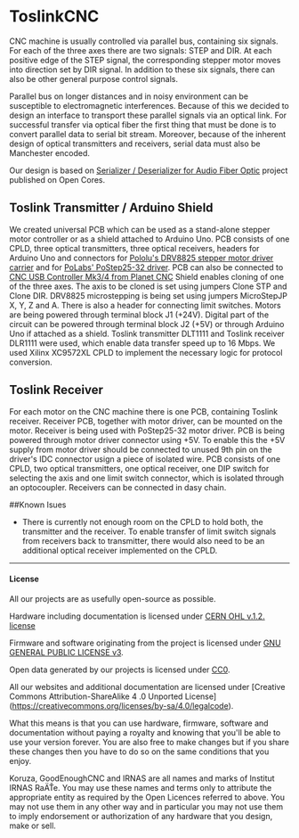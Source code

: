 # ToslinkCNC

CNC machine is usually controlled via parallel bus, containing six signals. For each of the three axes there are two signals: STEP and DIR. At each positive edge of the STEP signal, the corresponding stepper motor moves into direction set by DIR signal. In addition to these six signals, there can also be other general purpose control signals.

Parallel bus on longer distances and in noisy environment can be susceptible to electromagnetic interferences. Because of this we decided to design an interface to transport these parallel signals via an optical link. For successful transfer via optical fiber the first thing that must be done is to convert parallel data to serial bit stream. Moreover, because of the inherent design of optical transmitters and receivers, serial data must also be Manchester encoded.

Our design is based on [Serializer / Deserializer for Audio Fiber Optic](http://opencores.org/project,parallel_io_through_fiber) project published on Open Cores. 

## Toslink Transmitter / Arduino Shield

We created universal PCB which can be used as a stand-alone stepper motor controller or as a shield attached to Arduino Uno. PCB consists of one CPLD, three optical transmitters, three optical receivers, headers for Arduino Uno and connectors for [Pololu's DRV8825 stepper motor driver carrier](https://www.pololu.com/product/2133) and for [PoLabs' PoStep25-32 driver](http://www.poscope.com/PoStep25-32). PCB can also be connected to [CNC USB Controller Mk3/4 from Planet CNC](http://www.planet-cnc.com/index.php?page=hardware) Shield enables cloning of one of the three axes. The axis to be cloned is set using jumpers Clone STP and Clone DIR. DRV8825 microstepping is being set using jumpers MicroStepJP X, Y, Z and A. There is also a header for connecting limit switches. Motors are being powered through terminal block J1 (+24V). Digital part of the circuit can be powered through terminal block J2 (+5V) or through Arduino Uno if attached as a shield. Toslink transmitter DLT1111 and Toslink receiver DLR1111 were used, which enable data transfer speed up to 16 Mbps. We used Xilinx XC9572XL CPLD to implement the necessary logic for protocol conversion.

## Toslink Receiver

For each motor on the CNC machine there is one PCB, containing Toslink receiver. Receiver PCB, together with motor driver, can be mounted on the motor. Receiver is being used with PoStep25-32 motor driver. PCB is being powered through motor driver connector using +5V. To enable this the +5V supply from motor driver should be connected to unused 9th pin on the driver's IDC connector usign a piece of isolated wire. PCB consists of one CPLD, two optical transmitters, one optical receiver, one DIP switch for selecting the axis and one limit switch connector, which is isolated through an optocoupler. Receivers can be connected in dasy chain.

##Known Isues

 * There is currently not enough room on the CPLD to hold both, the transmitter and the receiver. To enable transfer of limit switch signals from receivers back to transmitter, there would also need to be an additional optical receiver implemented on the CPLD.

---

#### License

All our projects are as usefully open-source as possible.

Hardware including documentation is licensed under [CERN OHL v.1.2. license](http://www.ohwr.org/licenses/cern-ohl/v1.2)

Firmware and software originating from the project is licensed under [GNU GENERAL PUBLIC LICENSE v3](http://www.gnu.org/licenses/gpl-3.0.en.html).

Open data generated by our projects is licensed under [CC0](https://creativecommons.org/publicdomain/zero/1.0/legalcode).

All our websites and additional documentation are licensed under [Creative Commons Attribution-ShareAlike 4 .0 Unported License] (https://creativecommons.org/licenses/by-sa/4.0/legalcode).

What this means is that you can use hardware, firmware, software and documentation without paying a royalty and knowing that you'll be able to use your version forever. You are also free to make changes but if you share these changes then you have to do so on the same conditions that you enjoy.

Koruza, GoodEnoughCNC and IRNAS are all names and marks of Institut IRNAS RaÄŤe. 
You may use these names and terms only to attribute the appropriate entity as required by the Open Licences referred to above. You may not use them in any other way and in particular you may not use them to imply endorsement or authorization of any hardware that you design, make or sell.
